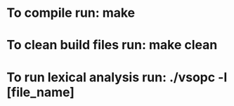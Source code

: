 # To compile run: make
# To clean build files run: make clean
# To run lexical analysis run: ./vsopc -l [file_name]